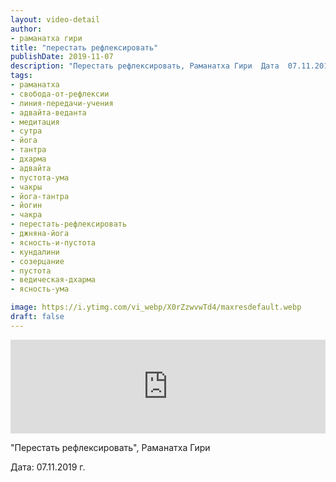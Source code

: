 ```yaml
---
layout: video-detail
author:
- раманатха гири
title: "перестать рефлексировать"
publishDate: 2019-11-07
description: "Перестать рефлексировать, Раманатха Гири  Дата  07.11.2019 г."
tags: 
- раманатха
- свобода-от-рефлексии
- линия-передачи-учения
- адвайта-веданта
- медитация
- сутра
- йога
- тантра
- дхарма
- адвайта
- пустота-ума
- чакры
- йога-тантра
- йогин
- чакра
- перестать-рефлексировать
- джняна-йога
- ясность-и-пустота
- кундалини
- созерцание
- пустота
- ведическая-дхарма
- ясность-ума

image: https://i.ytimg.com/vi_webp/X0rZzwvwTd4/maxresdefault.webp
draft: false
---
```


<iframe width="100%" src="https://www.youtube.com/embed/X0rZzwvwTd4" frameborder="0" allowfullscreen=""></iframe> 

 "Перестать рефлексировать", Раманатха Гири

 Дата: 07.11.2019 г.

  

 